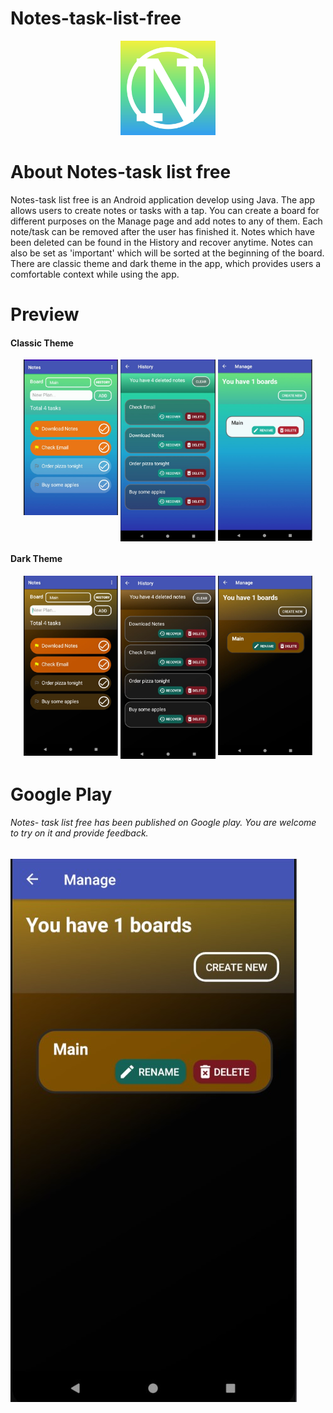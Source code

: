 
# Notes-task-list-free
<div align="center">
  <img width= 30% src="assets/icon.png" />
</div>

# About Notes-task list free
Notes-task list free is an Android application develop using Java. The app allows users to create notes or tasks with a tap. You can create a board for different purposes on the Manage page and add notes to any of them. Each note/task can be removed after the user has finished it. Notes which have been deleted can be found in the History and recover anytime. Notes can also be set as 'important' which will be sorted at the beginning of the board. There are classic theme and dark theme in the app, which provides users a comfortable context while using the app.

# Preview

#### Classic Theme

<div align="center">
  <img align="top" width= 30% src="assets/main.jpg" />
  <img align="top" width= 30% src="assets/history.jpg" />
  <img align="top" width= 30% src="assets/board.jpg" />
</div>

#### Dark Theme

<div align="center">
  <img align="top" width= 30% src="assets/maind.jpg" />
  <img align="top" width= 30% src="assets/historyd.jpg" />
  <img align="top" width= 30% src="assets/boardd.jpg" />
</div>

# Google Play
###### Notes- task list free has been published on Google play. You are welcome to try on it and provide feedback.
<img src="assets/boardd.jpg" />
